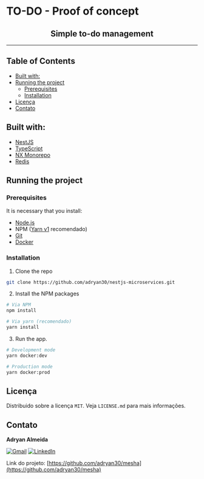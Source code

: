 # TO-DO - Proof of concept <!-- omit in toc -->

<div align="center">

## Simple to-do management <!-- omit in toc -->

</div>

---

## Table of Contents <!-- omit in toc -->

- [Built with:](#built-with)
- [Running the project](#running-the-project)
  - [Prerequisites](#prerequisites)
  - [Installation](#installation)
- [Licença](#licença)
- [Contato](#contato)

<!-- ABOUT THE PROJECT -->

## Built with:

- [NestJS](https://nestjs.com/)
- [TypeScript](https://www.typescriptlang.org/)
- [NX Monorepo](https://nx.dev/react)
- [Redis](https://redis.io/)

<!-- GETTING STARTED -->

## Running the project

### Prerequisites

It is necessary that you install:

- [Node.js](https://nodejs.org/)
- NPM ([Yarn v1](https://classic.yarnpkg.com/lang/en/) recomendado)
- [Git](https://git-scm.com/)
- [Docker](https://www.docker.com/)

### Installation

1. Clone the repo

```sh
git clone https://github.com/adryan30/nestjs-microservices.git
```

2. Install the NPM packages

```sh
# Via NPM
npm install

# Via yarn (recomendado)
yarn install
```

3. Run the app.

```sh
# Development mode
yarn docker:dev

# Production mode
yarn docker:prod
```


<!-- LICENSE -->

## Licença

Distribuido sobre a licença `MIT`. Veja `LICENSE.md` para mais informações.

<!-- CONTACT -->

## Contato

**Adryan Almeida**

[![Gmail][gmail-shield]][gmail-url]
[![LinkedIn][linkedin-shield]][linkedin-url]

Link do projeto: [https://github.com/adryan30/mesha](https://github.com/adryan30/mesha)

<!-- MARKDOWN LINKS & IMAGES -->

[gmail-shield]: https://img.shields.io/badge/email-red?logo=gmail&style=for-the-badge&colorB=555
[gmail-url]: mailto:adryan.software@gmail.com
[linkedin-shield]: https://img.shields.io/badge/-LinkedIn-black.svg?style=for-the-badge&logo=linkedin&colorB=555
[linkedin-url]: https://linkedin.com/in/adryanalmeida
[product-screenshot]: ./assets/landing.png
